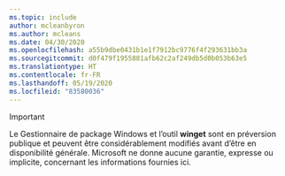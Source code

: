 ```yaml
---
ms.topic: include
author: mcleanbyron
ms.author: mcleans
ms.date: 04/30/2020
ms.openlocfilehash: a55b9dbe0431b1e1f7912bc9776f4f293631bb3a
ms.sourcegitcommit: d0f479f1955881afb62c2af249db5d0b053b63e5
ms.translationtype: HT
ms.contentlocale: fr-FR
ms.lasthandoff: 05/19/2020
ms.locfileid: "83580036"
---
```

> [!IMPORTANT]
> Le Gestionnaire de package Windows et l’outil **winget** sont en préversion publique et peuvent être considérablement modifiés avant d’être en disponibilité générale. Microsoft ne donne aucune garantie, expresse ou implicite, concernant les informations fournies ici.
